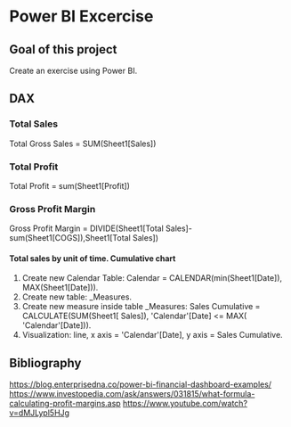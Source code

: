 # Power BI Excercise

## Goal of this project

Create an exercise using Power BI.

## DAX
### Total Sales
Total Gross Sales = SUM(Sheet1[Sales])
### Total Profit
Total Profit = sum(Sheet1[Profit])
### Gross Profit Margin
Gross Profit Margin = DIVIDE(Sheet1[Total Sales]-sum(Sheet1[COGS]),Sheet1[Total Sales])
#### Total sales by unit of time. Cumulative chart
1. Create new Calendar Table: Calendar = CALENDAR(min(Sheet1[Date]), MAX(Sheet1[Date])).
2. Create new table: _Measures.
3. Create new measure inside table _Measures: Sales Cumulative = CALCULATE(SUM(Sheet1[ Sales]), 'Calendar'[Date] <= MAX( 'Calendar'[Date])).
4. Visualization: line, x axis = 'Calendar'[Date], y axis = Sales Cumulative.

## Bibliography
https://blog.enterprisedna.co/power-bi-financial-dashboard-examples/
https://www.investopedia.com/ask/answers/031815/what-formula-calculating-profit-margins.asp
https://www.youtube.com/watch?v=dMJLypl5HJg

